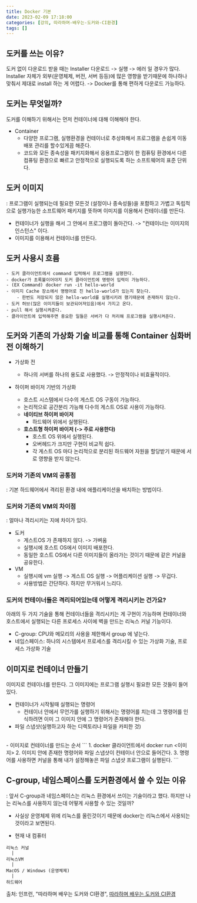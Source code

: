 ```yaml
---
title: Docker 기본
date: 2023-02-09 17:18:00
categories: [강의, 따라하며-배우는-도커와-CI환경]
tags: []  
---
```


## 도커를 쓰는 이유?
도커 없이 다운로드 받을 때는 Installer 다운로드 -> 실행 -> 에러 일 경우가 많다.
Installer 자체가 외부(운영체제, 버전, 서버 등등)에 많은 영향을 받기때문에 하나하나 맞춰서 제대로 install 하는 게 어렵다. -> Docker를 통해 편하게 다운로드 가능하다.

## 도커는 무엇일까?
도커를 이해하기 위해서는 먼저 컨테이너에 대해 이해해야 한다.
- Container
    - 다양한 프로그램, 실행환경을 컨테이너로 추상화해서 프로그램을 손쉽게 이동 배포 관리를 할수있게끔 해준다.
    - 코드와 모든 종속성을 패키지화해서 응용프로그램이 한 컴퓨팅 환경에서 다른 컴퓨팅 환경으로 빠르고 안정적으로 실행되도록 하는 소프트웨어의 표준 단위다.

## 도커 이미지
: 프로그램이 실행되는데 필요한 모든것 (설정이나 종속성들)을 포함하고 가볍고 독립적으로 실행가능한 소프트웨어 패키지를 뜻하며 이미지를 이용해서 컨테이너를 만든다.
- 컨테이너가 실행을 해서 그 안에서 프로그램이 돌아간다. -> "컨테이너는 이미지의 인스턴스" 이다.
- 이미지를 이용해서 컨테이너를 만든다.

## 도커 사용시 흐름

```
- 도커 클라이언트에서 command 입력해서 프로그램을 실행한다.
- docker가 초록불이어야지 도커 클라이언트에 명령어 입력이 가능하다. 
- (EX Command) docker run -it hello-world
- 이미지 Cache 장소에서 명령어로 친 hello-world가 있는지 찾는다.
    - 한번도 저장되지 않은 hello-world를 실행시키려 했기때문에 존재하지 않는다.
- 도커 허브(많은 이미지들이 보관되어져있음)에서 가지고 온다. 
- pull 해서 실행시켜준다.
- 클라이언트에 입력해주면 중요한 일들은 서버가 다 처리해 프로그램을 실행시켜준다.
```

## 도커와 기존의 가상화 기술 비교를 통해 Container 심화버전 이해하기

- 가상화 전
	- 하나의 서버를 하나의 용도로 사용했다. -> 안정적이나 비효율적이다.

- 하이퍼 바이저 기반의 가상화
	- 호스트 시스템에서 다수의 게스트 OS 구동이 가능하다.
	- 논리적으로 공간분리 가능해 다수의 게스트 OS로 사용이 가능하다.
	-  <b>네이티브 하이퍼 바이저</b> 
		- 하드웨어 위에서 실행된다.
	- <b> 호스트형 하이퍼 바이저 (-> 주로 사용한다) </b>
		- 호스트 OS 위에서 실행된다.
		- 오버헤드가 크지만 구현이 비교적 쉽다.  
		- 각 게스트 OS 마다 논리적으로 분리된 하드웨어 자원을 할당받기 때문에 서로 영향을 받지 않는다.

### 도커와 기존의 VM의 공통점
: 기본 하드웨어에서 격리된 환경 내에 애플리케이션을 배치하는 방법이다.

### 도커와 기존의 VM의 차이점
: 얼마나 격리시키는 지에 차이가 있다.

- 도커
    - 게스트OS 가 존재하지 않다. -> 가벼움
    - 실행시에 호스트 OS에서 이미지 배포한다.
    - 동일한 호스트 OS에서 다른 이미지들이 올라가는 것이기 때문에 같은 커널을 공유한다.
- VM
    - 실행시에 vm 실행 -> 게스트 OS 실행 -> 어플리케이션 실행 -> 무겁다.
    - 사용방법은 간단하다. 하지만 무거워서 느리다. 

### 도커의 컨테이너들은 격리되어있는데 어떻게 격리시키는 건가요?
아래의 두 가지 기술을 통해 컨테이너들을 격리시키는 게 구현이 가능하며 컨테이너와 호스트에서 실행되는 다른 프로세스 사이에 벽을 만드는 리눅스 커널 기능이다.
- C-group: CPU와 메모리의 사용을 제한해서 group 에 넣는다.
- 네임스페이스: 하나의 시스템에서 프로세스를 격리시킬 수 있는 가상화 기술, 프로세스 가상화 기술


## 이미지로 컨테이너 만들기
이미지로 컨테이너를 만든다. 그 이미지에는 프로그램 실행시 필요한 모든 것들이 들어있다.

- 컨테이너가 시작될때 실행되는 명령어
    - 컨테이너 안에서 무언가를 실행하기 위해서는 명령어를 치는데 그 명령어를 인식하려면 이미 그 이미지 안에 그 명령어가 존재해야 한다.
- 파일 스냅샷(실행하고자 하는 디렉토리나 파일을 카피한 것)
<br>
- 이미지로 컨테이너를 만드는 순서
```
1. docker 클라이언트에서 docker run <이미지>
2. 이미지 안에 존재한 명령어와 파일 스냅샷이 컨테이너 안으로 들어간다.
3. 명령어를 사용하면 커널을 통해 내가 설정해놓은 파일 스냅샷 프로그램이 실행된다.
```

## C-group, 네임스페이스를 도커환경에서 쓸 수 있는 이유
: 앞서 C-group과 네임스페이스는 리눅스 환경에서 쓰이는 기술이라고 했다. 하지만 나는 리눅스를 사용하지 않는데 어떻게 사용할 수 있는 것일까?

- 사실상 운영체제 위에 리눅스를 올린것이기 때문에 docker는 리눅스에서 사용되는 것이라고 보면된다.

- 현재 내 컴퓨터
```
리눅스 커널
  |
리눅스VM
  |
MacOS / Windows (운영체제)
  |
하드웨어
```

출처: 인프런, "따라하며 배우는 도커와 CI환경", [따라하며 배우는 도커와 CI환경](https://www.inflearn.com/course/%EB%94%B0%EB%9D%BC%ED%95%98%EB%A9%B0-%EB%B0%B0%EC%9A%B0%EB%8A%94-%EB%8F%84%EC%BB%A4-ci)